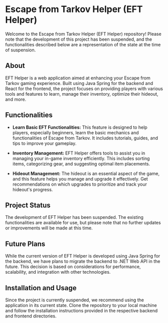 # Escape from Tarkov Helper (EFT Helper)

Welcome to the Escape from Tarkov Helper (EFT Helper) repository! Please note that the development of this project has been suspended, and the functionalities described below are a representation of the state at the time of suspension.

## About

EFT Helper is a web application aimed at enhancing your Escape from Tarkov gaming experience. Built using Java Spring for the backend and React for the frontend, the project focuses on providing players with various tools and features to learn, manage their inventory, optimize their hideout, and more.

## Functionalities

- **Learn Basic EFT Functionalities:** This feature is designed to help players, especially beginners, learn the basic mechanics and functionalities of Escape from Tarkov. It includes tutorials, guides, and tips to improve your gameplay.

- **Inventory Management:** EFT Helper offers tools to assist you in managing your in-game inventory efficiently. This includes sorting items, categorizing gear, and suggesting optimal item placements.

- **Hideout Management:** The hideout is an essential aspect of the game, and this feature helps you manage and upgrade it effectively. Get recommendations on which upgrades to prioritize and track your hideout's progress.

## Project Status

The development of EFT Helper has been suspended. The existing functionalities are available for use, but please note that no further updates or improvements will be made at this time.

## Future Plans

While the current version of EFT Helper is developed using Java Spring for the backend, we have plans to migrate the backend to .NET Web API in the future. This decision is based on considerations for performance, scalability, and integration with other technologies.

## Installation and Usage

Since the project is currently suspended, we recommend using the application in its current state. Clone the repository to your local machine and follow the installation instructions provided in the respective backend and frontend directories.
